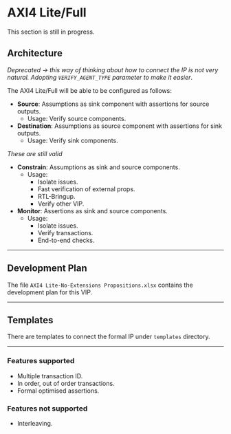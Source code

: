 # AXI4 Lite/Full
This section is still in progress.

## Architecture
*Deprecated -> this way of thinking about how to connect the IP is not very natural. Adopting `VERIFY_AGENT_TYPE` parameter to make it easier*.

The AXI4 Lite/Full will be able to be configured as follows:
* **Source**: Assumptions as sink component with assertions for source outputs.
	* Usage: Verify source components.
* **Destination**: Assumptions as source component with assertions for sink outputs.
	* Usage: Verify sink components.

*These are still valid*
* **Constrain**: Assumptions as sink and source components.
	* Usage: 
		* Isolate issues. 
		* Fast verification of external props.
		* RTL-Bringup. 
		* Verify other VIP.
* **Monitor**: Assertions as sink and source components.
	* Usage: 
		* Isolate issues.
		* Verify transactions.
		* End-to-end checks.

---

## Development Plan
The file `AXI4 Lite-No-Extensions Propositions.xlsx` contains the development plan for this VIP.

---

## Templates
There are templates to connect the formal IP under `templates` directory.

---

### Features supported
* Multiple transaction ID.
* In order, out of order transactions.
* Formal optimised assertions.

### Features not supported
* Interleaving.
